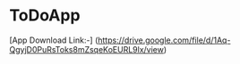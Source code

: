 # ToDoApp
[App Download Link:-]
(https://drive.google.com/file/d/1Aq-QgyjD0PuRsToks8mZsqeKoEURL9lx/view)
